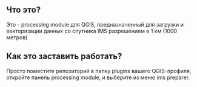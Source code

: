 ## Что это?

Это - processing module для QGIS, предназначенный для загрузки и векторизации данных со спутника IMS разрешением в 1 км (1000 метров)

## Как это заставить работать?

Просто поместите репозиторий в папку plugins вашего QGIS-профиля, откройте панель processing module, и выберите из меню ims preparer.
